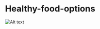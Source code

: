 # Healthy-food-options
![Alt text](https://sharpaspirant.com/wp-content/uploads/2019/06/easy-vegetarian-meal-prep-2.jpg)
